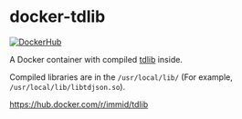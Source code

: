 # docker-tdlib

[![DockerHub](https://img.shields.io/docker/automated/akhmetov/tdlib.svg)](https://hub.docker.com/r/akhmetov/tdlib/)

A Docker container with compiled [tdlib](https://github.com/tdlib/td/) inside.

Compiled libraries are in the `/usr/local/lib/` (For example, `/usr/local/lib/libtdjson.so`).

https://hub.docker.com/r/immid/tdlib
